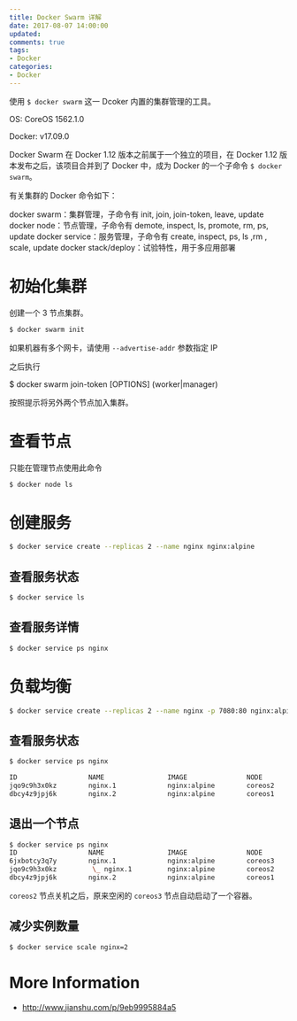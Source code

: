 ```yaml
---
title: Docker Swarm 详解
date: 2017-08-07 14:00:00
updated:
comments: true
tags:
- Docker
categories:
- Docker
---
```


使用 `$ docker swarm` 这一 Dcoker 内置的集群管理的工具。

OS: CoreOS 1562.1.0

Docker: v17.09.0

<!--more-->

Docker Swarm 在 Docker 1.12 版本之前属于一个独立的项目，在 Docker 1.12 版本发布之后，该项目合并到了 Docker 中，成为 Docker 的一个子命令 `$ docker swarm`。

有关集群的 Docker 命令如下：

docker swarm：集群管理，子命令有 init, join, join-token, leave, update
docker node：节点管理，子命令有 demote, inspect, ls, promote, rm, ps, update
docker service：服务管理，子命令有 create, inspect, ps, ls ,rm , scale, update
docker stack/deploy：试验特性，用于多应用部署

# 初始化集群

创建一个 3 节点集群。

```bash
$ docker swarm init
```

如果机器有多个网卡，请使用 `--advertise-addr` 参数指定 IP

之后执行

$ docker swarm join-token [OPTIONS] (worker|manager)

按照提示将另外两个节点加入集群。

# 查看节点

只能在管理节点使用此命令

```bash
$ docker node ls
```

# 创建服务

```bash
$ docker service create --replicas 2 --name nginx nginx:alpine
```

## 查看服务状态

```bash
$ docker service ls
```

## 查看服务详情

```bash
$ docker service ps nginx
```

# 负载均衡

```bash
$ docker service create --replicas 2 --name nginx -p 7080:80 nginx:alpine
```

## 查看服务状态

```bash
$ docker service ps nginx

ID                  NAME                IMAGE               NODE                DESIRED STATE       CURRENT STATE           ERROR               PORTS
jqo9c9h3x0kz        nginx.1             nginx:alpine        coreos2             Running             Running 8 seconds ago
dbcy4z9jpj6k        nginx.2             nginx:alpine        coreos1             Running             Running 8 seconds ago
```

## 退出一个节点

```bash
$ docker service ps nginx
ID                  NAME                IMAGE               NODE                DESIRED STATE       CURRENT STATE            ERROR               PORTS
6jxbotcy3q7y        nginx.1             nginx:alpine        coreos3             Running             Running 2 seconds ago
jqo9c9h3x0kz         \_ nginx.1         nginx:alpine        coreos2             Shutdown            Complete 3 minutes ago
dbcy4z9jpj6k        nginx.2             nginx:alpine        coreos1             Running             Running 3 minutes ago
```

`coreos2` 节点关机之后，原来空闲的 `coreos3` 节点自动启动了一个容器。

## 减少实例数量

```bash
$ docker service scale nginx=2
```

# More Information

* http://www.jianshu.com/p/9eb9995884a5
